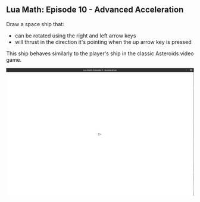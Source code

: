 ## Lua Math: Episode 10 - Advanced Acceleration

Draw a space ship that:

- can be rotated using the right and left arrow keys
- will thrust in the direction it's pointing when the up arrow key is pressed

This ship behaves similarly to the player's ship in the classic Asteroids video game.

![space ship (small triangle) that accelerates in the direction it's pointing when the up arrow key is pressed](episode10.gif)
